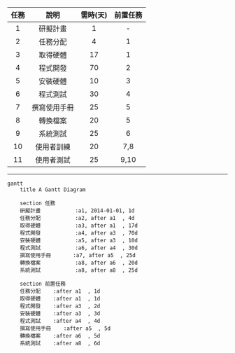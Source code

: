 | 任務          | 說明             | 需時(天)    | 前置任務     |
| :-----------: | :---------------:| :----------: | :----------: |
| 1            | 研擬計畫     | 1 | - |
| 2            | 任務分配     | 4    | 1 |
| 3            | 取得硬體     | 17    | 1 |
| 4            | 程式開發     | 70    | 2 |
| 5            | 安裝硬體     | 10    | 3 |
| 6            | 程式測試     | 30    | 4 |
| 7            | 撰寫使用手冊 | 25    | 5 |
| 8            | 轉換檔案     | 20    | 5 |
| 9            | 系統測試     | 25    | 6 |
| 10           | 使用者訓練   | 20    | 7,8 |
| 11           | 使用者測試   | 25    | 9,10 |
***
```mermaid
gantt
    title A Gantt Diagram

    section 任務
    研擬計畫           :a1, 2014-01-01, 1d
    任務分配           :a2, after a1  , 4d
    取得硬體           :a3, after a1  , 17d
    程式開發           :a4, after a3  , 70d
    安裝硬體           :a5, after a3  , 10d
    程式測試           :a6, after a4  , 30d
    撰寫使用手冊       :a7, after a5  , 25d
    轉換檔案           :a8, after a6  , 20d
    系統測試           :a8, after a8  , 25d
    
    section 前置任務
    任務分配    :after a1  , 1d
    取得硬體    :after a1  , 1d
    程式開發    :after a3  , 2d
    安裝硬體    :after a3  , 3d
    程式測試    :after a4  , 4d
    撰寫使用手冊    :after a5  , 5d
    轉換檔案    :after a6  , 5d
    系統測試    :after a8  , 6d
```
